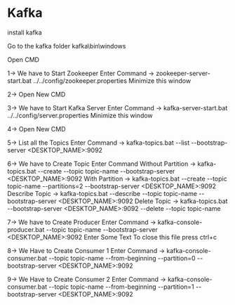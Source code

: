 # Kafka

install kafka

Go to the kafka folder kafka\bin\windows

Open CMD

1-> We have to Start Zookeeper
  Enter Command 
    -> zookeeper-server-start.bat ../../config/zookeeper.properties
  Minimize this window
  
2-> Open New CMD

3-> We have to Start Kafka Server
  Enter Command 
    -> kafka-server-start.bat ../../config/server.properties
  Minimize this window
  
4-> Open New CMD

5-> List all the Topics
  Enter Command 
  -> kafka-topics.bat --list --bootstrap-server <DESKTOP_NAME>:9092

6-> We have to Create Topic
  Enter Command
      Without Partition
    -> kafka-topics.bat --create --topic topic-name  --bootstrap-server <DESKTOP_NAME>:9092 
      With Partition
    -> kafka-topics.bat --create --topic topic-name --partitions=2 --bootstrap-server <DESKTOP_NAME>:9092
  Describe Topic
    -> kafka-topics.bat --describe --topic topic-name --bootstrap-server <DESKTOP_NAME>:9092
  Delete Topic
    -> kafka-topics.bat --bootstrap-server <DESKTOP_NAME>:9092 --delete --topic topic-name

7-> We have to Create Producer
  Enter Command 
    -> kafka-console-producer.bat --topic topic-name --bootstrap-server <DESKTOP_NAME>:9092
  Enter Some Text
  To close this file press ctrl+c
  
8-> We Have to Create Consumer 1
  Enter Command 
  -> kafka-console-consumer.bat --topic topic-name --from-beginning --partition=0 --bootstrap-server <DESKTOP_NAME>:9092
  
9-> We Have to Create Consumer 2
  Enter Command 
  -> kafka-console-consumer.bat --topic topic-name --from-beginning --partition=1 --bootstrap-server <DESKTOP_NAME>:9092
